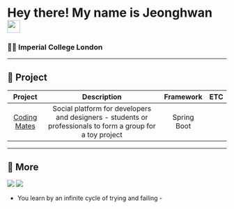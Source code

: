 # Hey there! My name is Jeonghwan <img src="https://github.com/TheDudeThatCode/TheDudeThatCode/blob/master/Assets/Hi.gif" width="29px">
### 👨‍🔬 Imperial College London

---

## 🚀 Project
| Project | Description | Framework | ETC |
| :---: | :---: | :--: | :--: |
| [Coding Mates](https://github.com/Coding-Mates-Group/codingmates) | Social platform for developers and designers - students or professionals to form a group for a toy project | Spring Boot | |


---

## 📃 More
<a href="https://brian6484.github.io/"><img src="https://img.shields.io/badge/Velog-%20C997.svg?style=for-the-social&logo=velog&logoColor=white&link=https://velog.io/@sians0209"/></a>  <a href="https://www.linkedin.com/in/jeonghwan-lee-472140188/" target="_blank"><img src="https://img.shields.io/badge/Linkedin-%230077B5.svg?style=for-the-social&logo=linkedin&logoColor=white"/></a>

- You learn by an infinite cycle of trying and failing -


